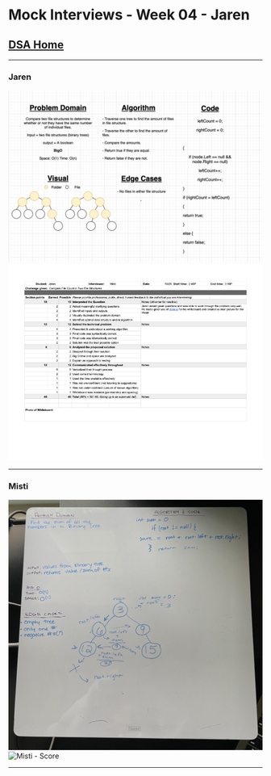 # Mock Interviews - Week 04 - Jaren

## [DSA Home](/README.md)

---

### Jaren

![Jaren - Whiteboard](/401/MockInterviews/images/Week04/JarenWB.png)
![Jaren - Score](/401/MockInterviews/images/Week04/JarenInterview1028.png)

---

### Misti

![Misti - Whiteboard](/401/MockInterviews/images/Week04/MistiWB.jpg)
![Misti - Score](/401/MockInterviews/images/Week04/)

---
